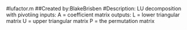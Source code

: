 #lufactor.m
##Created by:BlakeBrisben
#Description: LU decomposition with pivotiing
   inputs:
	A = coefficient matrix
   outputs:
	L = lower triangular matrix
	U = upper triangular matrix
	P = the permutation matrix


